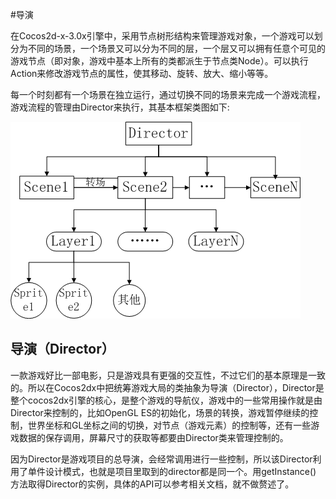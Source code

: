 #导演

在Cocos2d-x-3.0x引擎中，采用节点树形结构来管理游戏对象，一个游戏可以划分为不同的场景，一个场景又可以分为不同的层，一个层又可以拥有任意个可见的游戏节点（即对象，游戏中基本上所有的类都派生于节点类Node）。可以执行Action来修改游戏节点的属性，使其移动、旋转、放大、缩小等等。

每一个时刻都有一个场景在独立运行，通过切换不同的场景来完成一个游戏流程，游戏流程的管理由Director来执行，其基本框架类图如下: 

![](./res/frame.png)

## 导演（Director）
一款游戏好比一部电影，只是游戏具有更强的交互性，不过它们的基本原理是一致的。所以在Cocos2dx中把统筹游戏大局的类抽象为导演（Director），Director是整个cocos2dx引擎的核心，是整个游戏的导航仪，游戏中的一些常用操作就是由Director来控制的，比如OpenGL ES的初始化，场景的转换，游戏暂停继续的控制，世界坐标和GL坐标之间的切换，对节点（游戏元素）的控制等，还有一些游戏数据的保存调用，屏幕尺寸的获取等都要由Director类来管理控制的。

因为Director是游戏项目的总导演，会经常调用进行一些控制，所以该Director利用了单件设计模式，也就是项目里取到的director都是同一个。用getInstance() 方法取得Director的实例，具体的API可以参考相关文档，就不做赘述了。
